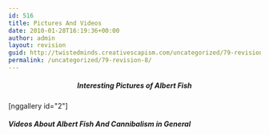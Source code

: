 ```yaml
---
id: 516
title: Pictures And Videos
date: 2010-01-28T16:19:36+00:00
author: admin
layout: revision
guid: http://twistedminds.creativescapism.com/uncategorized/79-revision-8/
permalink: /uncategorized/79-revision-8/
---
```

<p class="dropcap-first">
  <h5 style="text-align: center;">
    Interesting Pictures of Albert Fish
  </h5>[nggallery id="2"]
  
  <h5>
    Videos About Albert Fish And Cannibalism in General
  </h5>
  
  <div class="center" style="text-align: center;">
  </div>